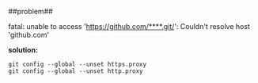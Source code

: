 ##problem##

fatal: unable to access 'https://github.com/****.git/': Couldn't resolve host 'github.com'


**solution:**

    git config --global --unset https.proxy
    git config --global --unset http.proxy